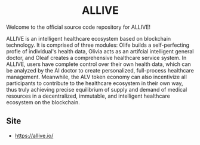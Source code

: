 <h1 align="center">ALLIVE </h1>

Welcome to the official source code repository for ALLIVE!

ALLIVE is an intelligent healthcare ecosystem based on blockchain technology. It is
comprised of three modules: Olife builds a self-perfecting profle of individual's health
data, Olivia acts as an artifcial intelligent general doctor, and Oleaf creates a
comprehensive healthcare service system. In ALLIVE, users have complete control over
their own health data, which can be analyzed by the AI doctor to create personalized,
full-process healthcare management. Meanwhile, the ALV token economy can also
incentivize all participants to contribute to the healthcare ecosystem in their own way,
thus truly achieving precise equilibrium of supply and demand of medical resources in
a decentralized, immutable, and intelligent healthcare ecosystem on the blockchain.

## Site

- <https://allive.io/>
